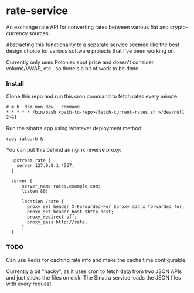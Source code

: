 # rate-service

An exchange rate API for converting rates between various fiat and
crypto-currency sources.

Abstracting this functionality to a separate service seemed like the best
design choice for various software projects that I've been working on.

Currently only uses Poloniex spot price and doesn't consider volume/VWAP, etc.,
so there's a bit of work to be done.

### Install

Clone this repo and run this cron command to fetch rates every minute:

    # m h  dom mon dow   command
    * * * * * /bin/bash <path-to-repo>/fetch-current-rates.sh >/dev/null 2>&1

Run the sinatra app using whatever deployment method:

    ruby rate.rb &

You can put this behind an nginx reverse proxy:

      upstream rate {
        server 127.0.0.1:4567;
      }

      server {
          server_name rates.example.com;
          listen 80;

          location /rate {
            proxy_set_header X-Forwarded-For $proxy_add_x_forwarded_for;
            proxy_set_header Host $http_host;
            proxy_redirect off;
            proxy_pass http://rate;
          }
      }


### TODO

Can use Redis for caching rate info and make the cache time configurable.

Currently a bit "hacky", as it uses cron to fetch data from two JSON APIs and just sticks the files on disk. The Sinatra service loads the JSON files with every request.

